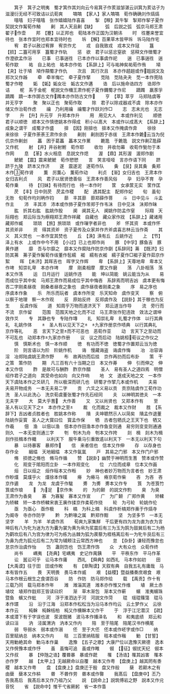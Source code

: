 <!-- { "loadSidebar": true } -->
　　箕子　箕子之明夷　蜀才箕作其刘向云今易箕子作荄滋邹湛云训箕为荄诂子为滋漫衍无经不可致诘以讥荀爽
　　嗃嗃　【家人】家人嗃嗃　荀作确确刘作熇熇
　　嘻嘻　妇子嘻嘻　张作嬉嬉陆作喜喜
　　掣　【睽】其牛掣　掣郑作挈子夏作契説文作觢荀作觭
　　劓　其人天且劓【缺】
　　弧　后説之弧　弧京马郑王肃翟子作壶
　　邦　【蹇】以正邦也　荀陆本作正国为汉朝讳
　　时　徃蹇来誉宜待也　张本作宜时也郑本宜待时也
　　坼　【解】百果草木皆甲坼　坼马陆作宅
　　宥　君子以赦过宥罪　宥京作尤
　　戎　自我致戎　戎本又作冦
　　簋　【损】二簋可用享　簋蜀才作轨
　　惩　欲　君子以惩忿窒欲　惩释文作徴蜀才作澄欲孟作浴
　　已事　已事遄徃　已本亦作以事虞作祀
　　遄　已事遄徃　遄荀作歂
　　祐　自上祐也　祐本亦作佑　【系辞上】可与祐神矣祐荀作侑
　　頄　【夬】壮于頄　頄作頯蜀才作仇
　　次且　其行次且　本亦作趦趄或作跙説文及郑次又作趀
　　牵　牵羊悔亡　牵子夏作掔
　　苋陆　苋陆夬夬　苋一本作莞陆蜀才作睦
　　姤　【姤】姤女壮　姤古文作遘
　　诰　后以施命诰四方　诰郑作诘
　　柅　系于金柅　柅説文作檷王肃作柅子夏作鑈蜀才作尼
　　蹢躅　羸豕孚蹢躅　蹢一本作踯古文作躅本亦作防古文作
　　亨　【萃】萃亨　马郑陆虞等并无亨字
　　聚　聚以正也　聚荀作取
　　除　君子以除戎器戎不虞　除本亦作储又作治荀作虑
　　禴　乃利用禴　禴蜀才作跃刘作□
　　志　志未光也　无志字
　　升　【升】升元亨　升郑本作升
　　用　用见大人　本或作利见
　　顺徳　君子以顺徳　顺本又作慎徳姚本作得成　积小以髙大　本或作以成髙大　【系辞上】成象之谓干　成蜀才作盛
　　揜　【因】刚揜也　揜本又作掩虞作弇
　　徐徐　来徐徐　子夏作荼荼王肃作余余
　　劓刖　劓刖困于赤绂　王肃本作臲云当为倪仉京作劓刽
　　藟　困于葛藟　藟本又作蔂
　　臲卼　于臲卼　説文作劓卼薛又作杌
　　射　【井】井谷射鲋　荀作耶
　　收勿　井收勿幕　收荀作甃勿于本作网
　　息　【革】水火相息　息説文作熄
　　渥　【鼎】其形渥　渥郑作剭
　　虩虩　【震】震来虩虩　荀作愬愬
　　言　笑言哑哑　言亦作语下同
　　跻　跻于九陵　跻本又作济
　　遂　震遂泥　遂荀作队
　　夤　【艮】艮其夤　夤郑木作荀作肾
　　薫　厉薫心　薫荀作动
　　利贞　【渐】女归吉也　王肃本作女归吉利贞
　　风　君子以居贤徳善俗　王肃本作善风俗
　　孕　妇孕不育　孕荀作乗
　　待　【归妹】有待而行也　待一本作时
　　筐　女承筐无实　筐作匡
　　昃　【丰】日中则昃　昃孟作稷
　　配　遇其配主　配郑作妃
　　旬　虽旬无咎　旬荀作均刘昞作钧
　　蔀　丰其蔀　蔀郑薛作菩
　　斗　日中见斗　斗孟作主
　　沛　丰其沛　沛本或作斾子夏作芾郑于作韦沬　日中见沬　沬郑作昧
　　肱　折其右肱　肱姚作股
　　阒　阒其无人　阒姚作防孟作窒
　　际翔　天际翔也　郑云际当为瘵翔郑王肃作祥藏　自藏也　藏众家作戕　【系辞上】藏诸用　藏郑作臧
　　琐琐　【旅】旅琐琐　或作璅字者非也
　　斧　怀其资　本或作怀其资斧非
　　资　得其资斧　资子夏传及众家并作齐斧虞喜志林云当作斋
　　其义　其义焚也　一本作宜其焚也
　　丘　【涣】涣有丘　丘姚作近
　　上　【节】泽上有水　上或作中今不用　【小过】已上也郑作尚
　　豚　【中孚】豚鱼吉　豚黄作遯
　　靡　吾与尔靡之　靡本又作縻陆作防京作劘【系辞同】茀　【既济】妇防其茀　茀子夏作髴荀作绂董作髢繻　袽　繻有衣袽　繻子夏作□袽子夏作茹京作絮
　　晖　【未济】其晖吉也　晖字又作辉
　　卑　【系辞上】天尊地卑　卑本又作埤　知崇礼卑　本亦作埤
　　摩　刚柔相摩　摩又作磨
　　荡　八卦相荡　荡本又作荡
　　运　日月运行　运姚作违
　　能　坤以简能　姚云能当为从
　　易　而成位乎其中矣　马郑王肃作而易成位乎其中悔吝　系辞焉而明吉凶　虞本更有悔吝二字刚柔昼夜　刚桑者昼夜之象也　虞作昼夜者刚柔之象
　　序　易之序也　序虞本作象
　　乐　所乐而玩者　虞本作所变　乐天知命　虞作变天
　　察　俯以察于地理　察一木作观
　　反　原始反终　反郑虞作及　【説卦】其于稼也为反生
　　反虞作阪
　　道　知周乎万物而道济天下　郑云道当作导
　　流　旁行而不流　京作留
　　范围　范围天地之化而不过　马王肃张作犯违效　效法之谓坤　效作爻
　　专　其静也专　专陆作塼
　　礼　知崇礼卑　礼蜀才作体　以行其典礼　礼姚作体
　　　圣人有以见天下之　九家作册京作啧典　以行其典礼　京作等礼
　　恶　言天下之至而不可恶也　恶荀作亚
　　动　言天下之至动而不可乱也　动郑本作九家亦作册
　　议　议之而后动　陆姚桓荀议之作仪之
　　慎　慎斯术也　慎一本作顺
　　徳　有功而不徳　徳蜀才作置郑云当为徳
　　阶　则言语以为阶　阶姚作机
　　诲　慢藏诲盗　诲虞作悔
　　冶　冶容诲淫　冶郑陆虞姚王肃作野
　　布　故再扐而后挂　京作再扐而后布卦
　　策　干之策　策作防
　　期　凡三百有六十当期之日　本又作朞
　　伸　引而伸之　伸本又作信
　　酢　是故可与酬酢　酢京作醋
　　圣人　易有圣人之道四焉　明僧绍作君子之道向　其受命也如向　向又作响
　　地　文　遂成天地之文　一本作天下虞陆本作之爻研几　所以极深而研几也　研蜀才作揅几本或作机
　　夫易　夫易开物成务　一本无夫易二字
　　贡　六爻之义易以贡　贡京陆虞作工荀作功洗　圣人以此洗心　洗京荀虞董张蜀才作先石经同
　　夫　以神明其徳夫　一本无夫字
　　大　莫大乎蓍　大作善
　　又　又以尚贤也　又郑本作有
　　至　圣人有以见天下之　本亦作之至
　　裁　化而裁之　裁本又作财
　　胜　【系辞下】吉凶者贞胜者也　胜姚本作称
　　隤　夫坤聩然示人以简矣　隤孟作退董陆姚作妥寳　圣人之大寳曰位　寳孟作保
　　牺　古者包牺氏之王天下也　牺又作羲
　　佃　渔　以佃以渔　佃本亦作田渔本亦作鱼变则通　易穷则变变则通通则久　一本无变则通三字
　　刳　刳木为舟　刳本又作挎
　　剡　楫　剡木为楫　剡作掞楫本作檝
　　以利天下　服牛乗马引重致逺以利天下　一本无以利天下句
　　暴　以待暴客　暴郑作
　　信　来者信也　信本又作伸
　　存　以存身也　存作全
　　絪緼　天地絪緼　本又作氤氲
　　戸　其易之门邪　本又作门户邪
　　脩　损徳之脩也　脩马作循
　　赞　【説卦】幽赞于神明而生蓍　赞本或作赞
　　化　观变于隂阳而立卦　一本作观变化
　　位　六位而成章　位本又作画
　　烜　日以烜之　烜作晅本又作暅
　　妙　神也者妙万物而为言者也　妙王肃作眇熯　莫熯乎火　熯徐本作暵
　　瘠　为瘠马　瘠京荀作柴
　　吝　为吝　吝京作遴
　　龙　为龙　龙虞于作駹
　　旉　为旉　旉本又作专
　　筤　为苍筤竹　筤或作琅
　　　为足　京作朱
　　的　为的颡　的説文作馰
　　臭　为臭　王肃作为香臭
　　寡　为寡髪　寡本又作宣
　　广　为广颡　广郑作黄
　　矫輮　为矫輮　矫一本作桥輮宋衷王廙作揉京作柔荀作挠
　　轮　为弓轮　轮姚作伦
　　亟　为亟心　亟作极
　　科　槁　为科上槁　科虞作析槁郑作槀于作熇寺　为阍寺　寺亦作防字
　　黔　为黔喙之属　黔郑作黚
　　坚　为坚多节　一本无坚字
　　羊　为羊　羊虞作羔
　　荀爽九家集觧　干后更有四为龙为直为衣为言坤后有八为牝为迷为方为囊为裳为黄为帛为浆震后有三为玉为鹄为鼓巽后有二为杨为鹳坎后有八为宫为律为可为栋为丛棘为狐为蒺藜为桎梏离后有一为牝牛艮后有三为鼻为虎为狐兊后有二为常为辅颊注云常西方神也
　　怠　【杂卦】谦轻而豫怠也　怠京作治虞作怡
　　饬　蛊则饬也　饬王肃作饰
　　众　大有众也　众荀作终
　　尚书
　　嵎夷　【尧典】宅嵎夷　史记作禺銕
　　平　平秩东作　平马作革
　　讼　嚚讼可乎　讼马本作庸
　　西礼　【舜典】如西礼　马本作如初
　　田　【大禹谟】往于田　田或作畋
　　有　【臯陶谟】天叙有典　自我五礼有庸哉　马本有皆作五
　　畏　天明畏　畏马本作威
　　艰　【益稷】暨益播奏庶艰食　艰马本作根云根生之食谓百谷
　　防　作防　防马郑作绘
　　载　【禹贡】作十有三载乃同　载马郑本作年
　　潍　潍淄其道　潍本亦作惟又作维
　　埴　厥土赤埴坟　埴郑作戠郑王皆读曰炽
　　渐　草木渐包　渐本又作蔪
　　蠙　淮夷蠙珠暨鱼　蠙又作蚍
　　河　浮于淮泗达于河　河説文作菏
　　琨　瑶琨篠簜　琨马本作瑻
　　沿　沿于江海　沿郑本作松松当为沿马本作均云　云土梦作乂　云徐本作云
　　杶榦　杶榦栝柏　杶又作櫄榦本又作干
　　于　浮于江沱潜汉　【疏】本或潜下有于字误也波　荥波既猪　波马本作播泽名
　　和　和夷底绩　郑云和读曰洹
　　汭　泾属渭汭　汭本又作内
　　陪　至于陪尾　陪尾汉书作横尾
　　弱　导弱水　弱本或作溺
　　伾　至于大伾　伾本或作岯字或作□
　　纳　百里赋纳总　纳本又作内
　　秸　三百里纳秸服　秸本或作稭
　　勦　【甘誓】天用勦絶其命　勦马本作巢
　　逸豫　【五子之歌】大康尸位以逸豫灭厥德　逸本又作佾豫本或作忬
　　虽　虽悔可追　虽或作睢
　　俶　【征】俶扰天纪　俶本又作叔
　　暴　【仲虺之诰】覆昬暴　暴或作虣
　　罹　【汤诰】罹其凶害　罹本亦作罗
　　越　【太甲上】无越厥命以自覆　越本又作粤　【盘庚上】越其罔有黍稷　越本又作粤
　　盘　【盘庚上】盘庚迁于殷　盘又作般
　　蘖　若颠木之有由蘖　蘖本又作枿
　　昬　不昬作劳　昬本或作暋
　　我髙后　【盘庚中】丕乃告我髙后　我髙后本又作乃祖乃父
　　説　【説命上】説筑傅岩之野　説本又作兊音恱
　　省　【説命中】惟干弋省厥躬　省一本作眚
